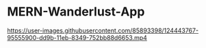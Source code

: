 # MERN-Wanderlust-App


https://user-images.githubusercontent.com/85893398/124443767-95555900-dd9b-11eb-8349-752bb88d6653.mp4

